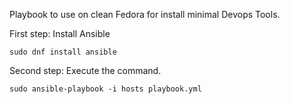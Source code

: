 Playbook to use on clean Fedora for install minimal Devops Tools.

First step: Install Ansible

```
sudo dnf install ansible
```

Second step: Execute the command.

```
sudo ansible-playbook -i hosts playbook.yml
```
